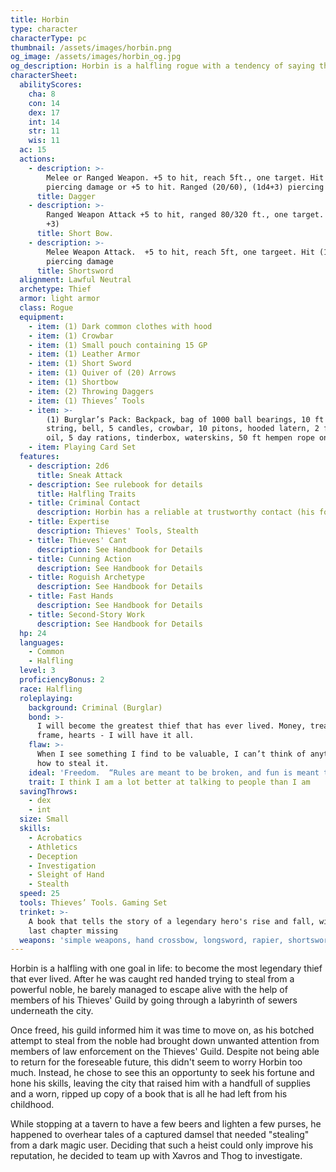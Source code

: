 ```yaml
---
title: Horbin
type: character
characterType: pc
thumbnail: /assets/images/horbin.png
og_image: /assets/images/horbin_og.jpg
og_description: Horbin is a halfling rogue with a tendency of saying the wrong thing at the wrong time.
characterSheet:
  abilityScores:
    cha: 8
    con: 14
    dex: 17
    int: 14
    str: 11
    wis: 11
  ac: 15
  actions:
    - description: >-
        Melee or Ranged Weapon. +5 to hit, reach 5ft., one target. Hit (1d4+3)
        piercing damage or +5 to hit. Ranged (20/60), (1d4+3) piercing damage
      title: Dagger
    - description: >-
        Ranged Weapon Attack +5 to hit, ranged 80/320 ft., one target. Hit (1d6
        +3)
      title: Short Bow.
    - description: >-
        Melee Weapon Attack.  +5 to hit, reach 5ft, one targeet. Hit (1d6 + 3)
        piercing damage
      title: Shortsword
  alignment: Lawful Neutral
  archetype: Thief
  armor: light armor
  class: Rogue
  equipment:
    - item: (1) Dark common clothes with hood
    - item: (1) Crowbar
    - item: (1) Small pouch containing 15 GP
    - item: (1) Leather Armor
    - item: (1) Short Sword
    - item: (1) Quiver of (20) Arrows
    - item: (1) Shortbow
    - item: (2) Throwing Daggers
    - item: (1) Thieves’ Tools
    - item: >-
        (1) Burglar’s Pack: Backpack, bag of 1000 ball bearings, 10 ft of
        string, bell, 5 candles, crowbar, 10 pitons, hooded latern, 2 flasks
        oil, 5 day rations, tinderbox, waterskins, 50 ft hempen rope on side
    - item: Playing Card Set
  features:
    - description: 2d6
      title: Sneak Attack
    - description: See rulebook for details
      title: Halfling Traits
    - title: Criminal Contact
      description: Horbin has a reliable at trustworthy contact (his former boss in the Thieves' Guild) who acts as his liaison to a network of other criminals
    - title: Expertise
      description: Thieves' Tools, Stealth
    - title: Thieves' Cant
      description: See Handbook for Details
    - title: Cunning Action
      description: See Handbook for Details
    - title: Roguish Archetype
      description: See Handbook for Details
    - title: Fast Hands
      description: See Handbook for Details
    - title: Second-Story Work
      description: See Handbook for Details
  hp: 24
  languages:
    - Common
    - Halfling
  level: 3
  proficiencyBonus: 2
  race: Halfling
  roleplaying:
    background: Criminal (Burglar)
    bond: >-
      I will become the greatest thief that has ever lived. Money, treasure,
      frame, hearts - I will have it all.
    flaw: >-
      When I see something I find to be valuable, I can’t think of anything but
      how to steal it.
    ideal: 'Freedom.  “Rules are meant to be broken, and fun is meant to be had”'
    trait: I think I am a lot better at talking to people than I am
  savingThrows:
    - dex
    - int
  size: Small
  skills:
    - Acrobatics
    - Athletics
    - Deception
    - Investigation
    - Sleight of Hand
    - Stealth
  speed: 25
  tools: Thieves’ Tools. Gaming Set
  trinket: >-
    A book that tells the story of a legendary hero's rise and fall, with the
    last chapter missing
  weapons: 'simple weapons, hand crossbow, longsword, rapier, shortsword'
---
```

Horbin is a halfling with one goal in life: to become the most legendary thief that ever lived. After he was caught red handed trying to steal from a powerful noble, he barely managed to escape alive with the help of members of his Thieves' Guild by going through a labyrinth of sewers underneath the city.

Once freed, his guild informed him it was time to move on, as his botched attempt to steal from the noble had brought down unwanted attention from members of law enforcement on the Thieves' Guild.  Despite not being able to return for the foreseable future, this didn't seem to worry Horbin too much. Instead, he chose to see this an opportunty to seek his fortune and hone his skills, leaving the city that raised him with a handfull of supplies and a worn, ripped up copy of a book that is all he had left from his childhood.

While stopping at a tavern to have a few beers and lighten a few purses, he happened to overhear tales of a captured damsel that needed "stealing" from a dark magic user. Deciding that such a heist could only improve his reputation, he decided to team up with Xavros and Thog to investigate.
